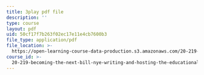 ```yaml
---
title: 3play pdf file
description: ''
type: course
layout: pdf
uid: 50cf17f7b263f02ec17e11e4cb7600b3
file_type: application/pdf
file_location: >-
  https://open-learning-course-data-production.s3.amazonaws.com/20-219-becoming-the-next-bill-nye-writing-and-hosting-the-educational-show-january-iap-2015/50cf17f7b263f02ec17e11e4cb7600b3_kQnA60blp6o.pdf
course_id: >-
  20-219-becoming-the-next-bill-nye-writing-and-hosting-the-educational-show-january-iap-2015
---
```

